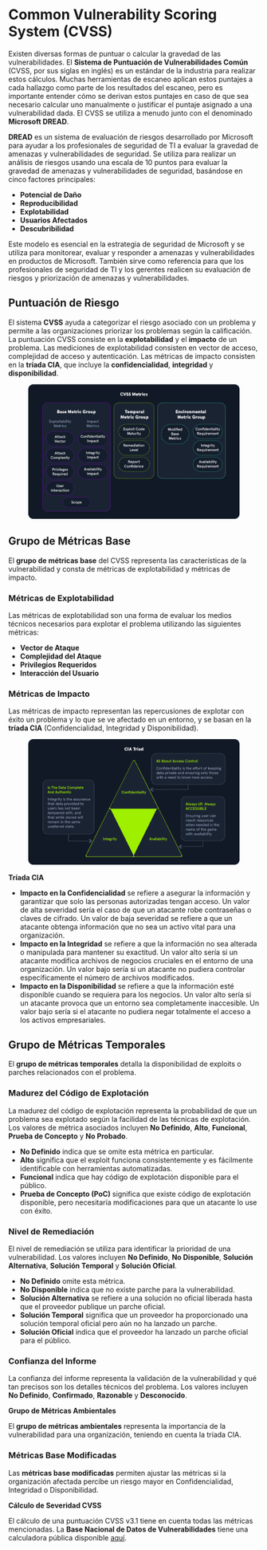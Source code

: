 # Common Vulnerability Scoring System (CVSS)

Existen diversas formas de puntuar o calcular la gravedad de las vulnerabilidades. El **Sistema de Puntuación de Vulnerabilidades Común** (CVSS, por sus siglas en inglés) es un estándar de la industria para realizar estos cálculos. Muchas herramientas de escaneo aplican estos puntajes a cada hallazgo como parte de los resultados del escaneo, pero es importante entender cómo se derivan estos puntajes en caso de que sea necesario calcular uno manualmente o justificar el puntaje asignado a una vulnerabilidad dada. El CVSS se utiliza a menudo junto con el denominado **Microsoft DREAD**.

**DREAD** es un sistema de evaluación de riesgos desarrollado por Microsoft para ayudar a los profesionales de seguridad de TI a evaluar la gravedad de amenazas y vulnerabilidades de seguridad. Se utiliza para realizar un análisis de riesgos usando una escala de 10 puntos para evaluar la gravedad de amenazas y vulnerabilidades de seguridad, basándose en cinco factores principales:

* **Potencial de Daño**
* **Reproducibilidad**
* **Explotabilidad**
* **Usuarios Afectados**
* **Descubribilidad**

Este modelo es esencial en la estrategia de seguridad de Microsoft y se utiliza para monitorear, evaluar y responder a amenazas y vulnerabilidades en productos de Microsoft. También sirve como referencia para que los profesionales de seguridad de TI y los gerentes realicen su evaluación de riesgos y priorización de amenazas y vulnerabilidades.

## Puntuación de Riesgo

El sistema **CVSS** ayuda a categorizar el riesgo asociado con un problema y permite a las organizaciones priorizar los problemas según la calificación. La puntuación CVSS consiste en la **explotabilidad** y el **impacto** de un problema. Las mediciones de explotabilidad consisten en vector de acceso, complejidad de acceso y autenticación. Las métricas de impacto consisten en la **tríada CIA**, que incluye la **confidencialidad**, **integridad** y **disponibilidad**.

<figure><img src="../.gitbook/assets/VulnerabilityAssessment_Diagram_08.png" alt=""><figcaption></figcaption></figure>

## **Grupo de Métricas Base**

El **grupo de métricas base** del CVSS representa las características de la vulnerabilidad y consta de métricas de explotabilidad y métricas de impacto.

### **Métricas de Explotabilidad**

Las métricas de explotabilidad son una forma de evaluar los medios técnicos necesarios para explotar el problema utilizando las siguientes métricas:

* **Vector de Ataque**
* **Complejidad del Ataque**
* **Privilegios Requeridos**
* **Interacción del Usuario**

### **Métricas de Impacto**

Las métricas de impacto representan las repercusiones de explotar con éxito un problema y lo que se ve afectado en un entorno, y se basan en la **tríada CIA** (Confidencialidad, Integridad y Disponibilidad).

<figure><img src="../.gitbook/assets/cia_triad.png" alt=""><figcaption></figcaption></figure>

**Tríada CIA**

* **Impacto en la Confidencialidad** se refiere a asegurar la información y garantizar que solo las personas autorizadas tengan acceso. Un valor de alta severidad sería el caso de que un atacante robe contraseñas o claves de cifrado. Un valor de baja severidad se refiere a que un atacante obtenga información que no sea un activo vital para una organización.
* **Impacto en la Integridad** se refiere a que la información no sea alterada o manipulada para mantener su exactitud. Un valor alto sería si un atacante modifica archivos de negocios cruciales en el entorno de una organización. Un valor bajo sería si un atacante no pudiera controlar específicamente el número de archivos modificados.
* **Impacto en la Disponibilidad** se refiere a que la información esté disponible cuando se requiera para los negocios. Un valor alto sería si un atacante provoca que un entorno sea completamente inaccesible. Un valor bajo sería si el atacante no pudiera negar totalmente el acceso a los activos empresariales.

## **Grupo de Métricas Temporales**

El **grupo de métricas temporales** detalla la disponibilidad de exploits o parches relacionados con el problema.

### **Madurez del Código de Explotación**

La madurez del código de explotación representa la probabilidad de que un problema sea explotado según la facilidad de las técnicas de explotación. Los valores de métrica asociados incluyen **No Definido**, **Alto**, **Funcional**, **Prueba de Concepto** y **No Probado**.

* **No Definido** indica que se omite esta métrica en particular.
* **Alto** significa que el exploit funciona consistentemente y es fácilmente identificable con herramientas automatizadas.
* **Funcional** indica que hay código de explotación disponible para el público.
* **Prueba de Concepto (PoC)** significa que existe código de explotación disponible, pero necesitaría modificaciones para que un atacante lo use con éxito.

### **Nivel de Remediación**

El nivel de remediación se utiliza para identificar la prioridad de una vulnerabilidad. Los valores incluyen **No Definido**, **No Disponible**, **Solución Alternativa**, **Solución Temporal** y **Solución Oficial**.

* **No Definido** omite esta métrica.
* **No Disponible** indica que no existe parche para la vulnerabilidad.
* **Solución Alternativa** se refiere a una solución no oficial liberada hasta que el proveedor publique un parche oficial.
* **Solución Temporal** significa que un proveedor ha proporcionado una solución temporal oficial pero aún no ha lanzado un parche.
* **Solución Oficial** indica que el proveedor ha lanzado un parche oficial para el público.

### **Confianza del Informe**

La confianza del informe representa la validación de la vulnerabilidad y qué tan precisos son los detalles técnicos del problema. Los valores incluyen **No Definido**, **Confirmado**, **Razonable** y **Desconocido**.

**Grupo de Métricas Ambientales**

El **grupo de métricas ambientales** representa la importancia de la vulnerabilidad para una organización, teniendo en cuenta la tríada CIA.

### **Métricas Base Modificadas**

Las **métricas base modificadas** permiten ajustar las métricas si la organización afectada percibe un riesgo mayor en Confidencialidad, Integridad o Disponibilidad.

**Cálculo de Severidad CVSS**

El cálculo de una puntuación CVSS v3.1 tiene en cuenta todas las métricas mencionadas. La **Base Nacional de Datos de Vulnerabilidades** tiene una calculadora pública disponible [aquí](https://nvd.nist.gov/vuln-metrics/cvss/v3-calculator).
